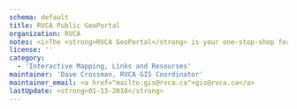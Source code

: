 ```yaml
---
schema: default
title: RVCA Public GeoPortal
organization: RVCA
notes: <i>The <strong>RVCA GeoPortal</strong> is your one-stop-shop for everything RVCA GIS.</i><br><br>The RVCA GeoPortal has multiple tools & themes to help you find data and locations. The tools include Address, Lot/Con, Water Feature search tools and the themes include Source Protection, Generic Regulations, Stream Gauges, Conservation Areas and Elevation.
license: ''
category:
  - 'Interactive Mapping, Links and Resourses'
maintainer: 'Dave Crossman, RVCA GIS Coordinator'
maintainer_email: <a href="mailto:gis@rvca.ca">gis@rvca.ca</a>
lastUpdate: <strong>01-13-2018</strong>
---
```

